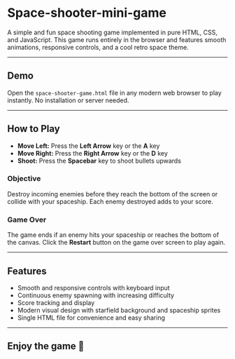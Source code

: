 # Space-shooter-mini-game

A simple and fun space shooting game implemented in pure HTML, CSS, and JavaScript. This game runs entirely in the browser and features smooth animations, responsive controls, and a cool retro space theme.

---

## Demo

Open the `space-shooter-game.html` file in any modern web browser to play instantly. No installation or server needed.

---

## How to Play

- **Move Left:** Press the **Left Arrow** key or the **A** key  
- **Move Right:** Press the **Right Arrow** key or the **D** key  
- **Shoot:** Press the **Spacebar** key to shoot bullets upwards

### Objective

Destroy incoming enemies before they reach the bottom of the screen or collide with your spaceship. Each enemy destroyed adds to your score.

### Game Over

The game ends if an enemy hits your spaceship or reaches the bottom of the canvas. Click the **Restart** button on the game over screen to play again.

---

## Features

- Smooth and responsive controls with keyboard input  
- Continuous enemy spawning with increasing difficulty  
- Score tracking and display  
- Modern visual design with starfield background and spaceship sprites  
- Single HTML file for convenience and easy sharing  

---
## Enjoy the game 🤩
